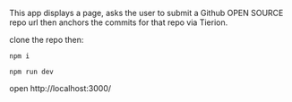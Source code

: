 

This app displays a page, asks the user to submit a Github OPEN SOURCE repo url then anchors the commits for that repo via Tierion.


clone the repo then:

```npm i```

```npm run dev```

open http://localhost:3000/
